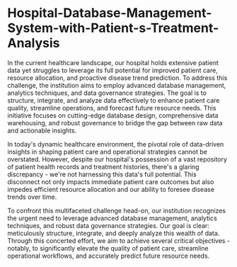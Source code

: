# Hospital-Database-Management-System-with-Patient-s-Treatment-Analysis
In the current healthcare landscape, our hospital holds extensive patient data yet struggles to leverage its full potential for improved patient care, resource allocation, and proactive disease trend prediction. To address this challenge, the institution aims to employ advanced database management, analytics techniques, and data governance strategies. The goal is to structure, integrate, and analyze data effectively to enhance patient care quality, streamline operations, and forecast future resource needs. This initiative focuses on cutting-edge database design, comprehensive data warehousing, and robust governance to bridge the gap between raw data and actionable insights.


In today's dynamic healthcare environment, the pivotal role of data-driven insights in shaping patient care and operational strategies cannot be overstated. However, despite our hospital's possession of a vast repository of patient health records and treatment histories, there's a glaring discrepancy - we're not harnessing this data's full potential. This disconnect not only impacts immediate patient care outcomes but also impedes efficient resource allocation and our ability to foresee disease trends over time.


To confront this multifaceted challenge head-on, our institution recognizes the urgent need to leverage advanced database management, analytics techniques, and robust data governance strategies. Our goal is clear: meticulously structure, integrate, and deeply analyze this wealth of data. Through this concerted effort, we aim to achieve several critical objectives - notably, to significantly elevate the quality of patient care, streamline operational workflows, and accurately predict future resource needs.
